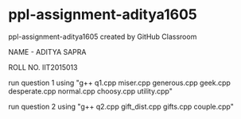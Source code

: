 # ppl-assignment-aditya1605
ppl-assignment-aditya1605 created by GitHub Classroom

NAME - ADITYA SAPRA

ROLL NO. IIT2015013

run question 1 using "g++ q1.cpp miser.cpp generous.cpp geek.cpp desperate.cpp normal.cpp choosy.cpp utility.cpp"

run question 2 using "g++ q2.cpp gift_dist.cpp gifts.cpp couple.cpp"




